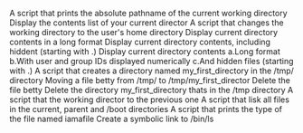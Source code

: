 A script that prints the absolute pathname of the current working directory
Display the contents list of your current director
A script that changes the working directory to the user's home directory
Display current directory contents in a long format
Display current directory contents, including hiddent (starting with .)
Display current directory contents
	a.Long format
	b.With user and group IDs displayed numerically
	c.And hidden files (starting with .)
A script that creates a directory named my_first_directory in the /tmp/ directory
Moving a file betty from /tmp/ to /tmp/my_first_director
Delete the file betty
Delete the directory my_first_directory thats in the /tmp directory
A script that the working director to the previous one
A script that lisk all files in the current, parent and /boot directories
A script that prints the type of the file named iamafile
Create a symbolic link to /bin/ls
